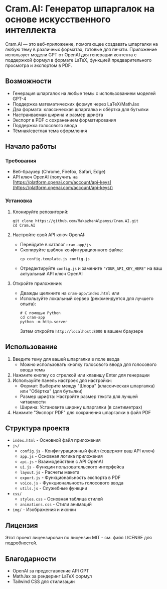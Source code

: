 # Cram.AI: Генератор шпаргалок на основе искусственного интеллекта

Cram.AI — это веб-приложение, помогающее создавать шпаргалки на любую тему в различных форматах, готовые для печати. Приложение использует модели GPT от OpenAI для генерации контента с поддержкой формул в формате LaTeX, функцией предварительного просмотра и экспортом в PDF.

## Возможности

- Генерация шпаргалок на любые темы с использованием моделей GPT-4
- Поддержка математических формул через LaTeX/MathJax
- Два формата: классическая шпаргалка и обёртка для бутылки
- Настраиваемая ширина и размер шрифта
- Экспорт в PDF с сохранением форматирования
- Поддержка голосового ввода
- Тёмная/светлая тема оформления

## Начало работы

### Требования

- Веб-браузер (Chrome, Firefox, Safari, Edge)
- API ключ OpenAI (получить на [https://platform.openai.com/account/api-keys](https://platform.openai.com/account/api-keys))

### Установка

1. Клонируйте репозиторий:
   ```
   git clone https://github.com/MakazhanAlpamys/Cram.AI.git
   cd Cram.AI
   ```

2. Настройте свой API ключ OpenAI:
   - Перейдите в каталог `cram-app/js`
   - Скопируйте шаблон конфигурационного файла:
     ```
     cp config.template.js config.js
     ```
   - Отредактируйте `config.js` и замените `"YOUR_API_KEY_HERE"` на ваш актуальный API ключ OpenAI

3. Откройте приложение:
   - Дважды щелкните на `cram-app/index.html` или
   - Используйте локальный сервер (рекомендуется для лучшего опыта):
     ```
     # С помощью Python
     cd cram-app
     python -m http.server
     ```
     Затем откройте `http://localhost:8000` в вашем браузере

## Использование

1. Введите тему для вашей шпаргалки в поле ввода
   - Можно использовать кнопку голосового ввода для голосового ввода темы
2. Нажмите кнопку со стрелкой или клавишу Enter для генерации
3. Используйте панель настроек для настройки:
   - Формат: Выберите между "Шпора" (классическая шпаргалка) или "Обёртка" (для бутылки)
   - Размер шрифта: Настройте размер текста для лучшей читаемости
   - Ширина: Установите ширину шпаргалки (в сантиметрах)
4. Нажмите "Экспорт PDF" для сохранения шпаргалки в файл PDF

## Структура проекта

- `index.html` - Основной файл приложения
- `js/`
  - `config.js` - Конфигурационный файл (содержит ваш API ключ)
  - `app.js` - Основная логика приложения
  - `api.js` - Взаимодействие с API OpenAI
  - `ui.js` - Функции пользовательского интерфейса
  - `layout.js` - Расчеты макета
  - `export.js` - Функциональность экспорта в PDF
  - `voice.js` - Функциональность голосового ввода
  - `utils.js` - Служебные функции
- `css/`
  - `styles.css` - Основная таблица стилей
  - `animations.css` - Стили анимаций
- `img/` - Изображения и иконки

## Лицензия

Этот проект лицензирован по лицензии MIT - см. файл LICENSE для подробностей.

## Благодарности

- OpenAI за предоставление API GPT
- MathJax за рендеринг LaTeX формул
- Tailwind CSS для стилизации
